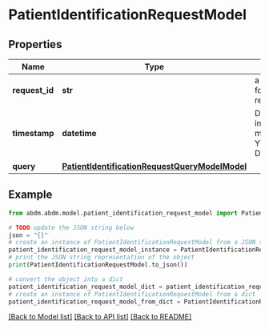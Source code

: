 # PatientIdentificationRequestModel


## Properties

Name | Type | Description | Notes
------------ | ------------- | ------------- | -------------
**request_id** | **str** | a nonce, unique for each HTTP request | 
**timestamp** | **datetime** | Date time format in UTC, includes miliseconds YYYY-MM-DDThh:mm:ss.vZ | 
**query** | [**PatientIdentificationRequestQueryModelModel**](PatientIdentificationRequestQueryModel.md) |  | 

## Example

```python
from abdm.abdm.model.patient_identification_request_model import PatientIdentificationRequestModel

# TODO update the JSON string below
json = "{}"
# create an instance of PatientIdentificationRequestModel from a JSON string
patient_identification_request_model_instance = PatientIdentificationRequestModel.from_json(json)
# print the JSON string representation of the object
print(PatientIdentificationRequestModel.to_json())

# convert the object into a dict
patient_identification_request_model_dict = patient_identification_request_model_instance.to_dict()
# create an instance of PatientIdentificationRequestModel from a dict
patient_identification_request_model_from_dict = PatientIdentificationRequestModel.from_dict(patient_identification_request_model_dict)
```
[[Back to Model list]](../README.md#documentation-for-models) [[Back to API list]](../README.md#documentation-for-api-endpoints) [[Back to README]](../README.md)


